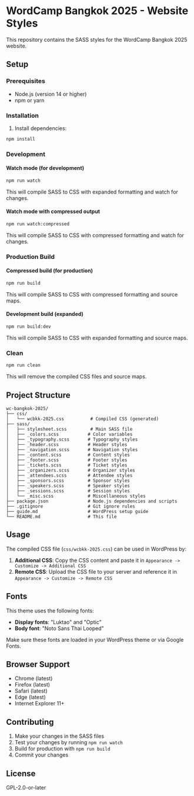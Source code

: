 # WordCamp Bangkok 2025 - Website Styles

This repository contains the SASS styles for the WordCamp Bangkok 2025 website.

## Setup

### Prerequisites
- Node.js (version 14 or higher)
- npm or yarn

### Installation

1. Install dependencies:
```bash
npm install
```

### Development

#### Watch mode (for development)
```bash
npm run watch
```
This will compile SASS to CSS with expanded formatting and watch for changes.

#### Watch mode with compressed output
```bash
npm run watch:compressed
```
This will compile SASS to CSS with compressed formatting and watch for changes.

### Production Build

#### Compressed build (for production)
```bash
npm run build
```
This will compile SASS to CSS with compressed formatting and source maps.

#### Development build (expanded)
```bash
npm run build:dev
```
This will compile SASS to CSS with expanded formatting and source maps.

### Clean
```bash
npm run clean
```
This will remove the compiled CSS files and source maps.

## Project Structure

```
wc-bangkok-2025/
├── css/
│   └── wcbkk-2025.css          # Compiled CSS (generated)
├── sass/
│   ├── stylesheet.scss         # Main SASS file
│   ├── _colors.scss           # Color variables
│   ├── _typography.scss       # Typography styles
│   ├── _header.scss           # Header styles
│   ├── _navigation.scss       # Navigation styles
│   ├── _content.scss          # Content styles
│   ├── _footer.scss           # Footer styles
│   ├── _tickets.scss          # Ticket styles
│   ├── _organizers.scss       # Organizer styles
│   ├── _attendees.scss        # Attendee styles
│   ├── _sponsors.scss         # Sponsor styles
│   ├── _speakers.scss         # Speaker styles
│   ├── _sessions.scss         # Session styles
│   └── _misc.scss             # Miscellaneous styles
├── package.json               # Node.js dependencies and scripts
├── .gitignore                 # Git ignore rules
├── guide.md                   # WordPress setup guide
└── README.md                  # This file
```

## Usage

The compiled CSS file (`css/wcbkk-2025.css`) can be used in WordPress by:

1. **Additional CSS**: Copy the CSS content and paste it in `Appearance -> Customize -> Additional CSS`
2. **Remote CSS**: Upload the CSS file to your server and reference it in `Appearance -> Customize -> Remote CSS`

## Fonts

This theme uses the following fonts:
- **Display fonts**: "Luktao" and "Optic"
- **Body font**: "Noto Sans Thai Looped"

Make sure these fonts are loaded in your WordPress theme or via Google Fonts.

## Browser Support

- Chrome (latest)
- Firefox (latest)
- Safari (latest)
- Edge (latest)
- Internet Explorer 11+

## Contributing

1. Make your changes in the SASS files
2. Test your changes by running `npm run watch`
3. Build for production with `npm run build`
4. Commit your changes

## License

GPL-2.0-or-later
